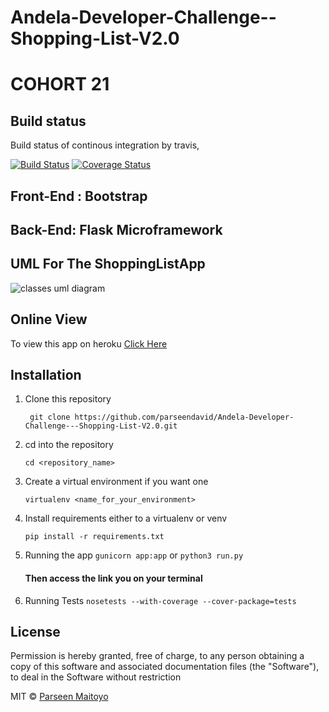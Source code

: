# Andela-Developer-Challenge--Shopping-List-V2.0
# COHORT 21

## Build status
Build status of continous integration by travis,

[![Build Status](https://travis-ci.org/parseendavid/Andela-Developer-Challenge---Shopping-List-V2.0.svg?branch=ch-creating-and-integrating-flask-2098487)](https://travis-ci.org/parseendavid/Andela-Developer-Challenge---Shopping-List-V2.0) [![Coverage Status](https://coveralls.io/repos/github/parseendavid/Andela-Developer-Challenge---Shopping-List-V2.0/badge.svg?branch=master)](https://coveralls.io/github/parseendavid/Andela-Developer-Challenge---Shopping-List-V2.0?branch=master)
## Front-End : Bootstrap
## Back-End: Flask Microframework

## UML For The ShoppingListApp

![classes uml diagram](https://github.com/parseendavid/Andela-Developer-Challenge---Shopping-List-V2.0/raw/master/uml_diagrams/pages.png)

## Online View
To view this app on heroku [Click Here](https://shopping-list-app-c21-parseen.herokuapp.com/)
## Installation
1. Clone this repository

	` git clone https://github.com/parseendavid/Andela-Developer-Challenge---Shopping-List-V2.0.git`

2. cd into the repository
    
    `cd <repository_name>`
3. Create a virtual environment if you want one
	
	`virtualenv <name_for_your_environment>`
4. Install requirements either to a virtualenv or venv
    	
	`pip install -r requirements.txt`

5. Running the app
    `gunicorn app:app` or `python3 run.py`
    #### Then access the link you on your terminal 

6. Running Tests
    `nosetests --with-coverage --cover-package=tests`
## License
Permission is hereby granted, free of charge, to any person obtaining a copy
of this software and associated documentation files (the "Software"), to deal
in the Software without restriction

MIT © [Parseen Maitoyo]()

